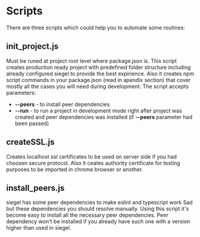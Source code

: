 # Scripts
There are three scripts which could help you to automate some routines:

## init_project.js
Must be runed at project root level where package.json is. This script creates production ready project with predefined folder structure including already configured siegel to provide the best expirience. Also it creates npm script commands in your package.json (read in apendix section) that cover mostly all the cases you will need during development.
The script accepts parameters:
- __--peers__ - to install peer dependencies
- __--run__ - to run a project in development mode right after project was created and peer dependencies was installed (if __--peers__ parameter had been passed)

## createSSL.js
Creates localhost ssl certificates to be used on server side if you had choosen secure protocol.
Also it ceates authority certificate for testing purposes to be imported in chrome browser or another.

## install_peers.js
siegel has some peer dependencies to make eslint and typescript work
Sad but these dependencies you should resolve manually.
Using this script it's become easy to install all the necessary peer dependencies.
Peer dependency won't be installed if you already have such one with a version higher than used in siegel.